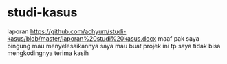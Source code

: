 # studi-kasus
laporan
https://github.com/achyum/studi-kasus/blob/master/laporan%20studi%20kasus.docx
maaf pak saya bingung mau menyelesaikannya
saya mau buat projek ini tp saya tidak bisa mengkodingnya
terima kasih
